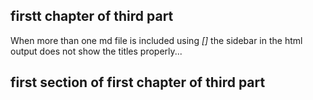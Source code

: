 ## firstt chapter of third part

When more than one md file is included using _[]_ the sidebar in the html output does not show the titles properly...

## first section of first chapter of third part

